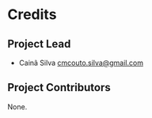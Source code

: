 Credits
=======

Project Lead
----------------

* Cainã Silva <cmcouto.silva@gmail.com>

Project Contributors
------------

None.
